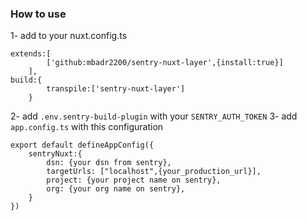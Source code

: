### How to use 
1- add to your nuxt.config.ts
```
extends:[
		['github:mbadr2200/sentry-nuxt-layer',{install:true}]
	],
build:{
		transpile:['sentry-nuxt-layer']
	}
```
2- add `.env.sentry-build-plugin` with your `SENTRY_AUTH_TOKEN`
3- add `app.config.ts` with this configuration 
```
export default defineAppConfig({
    sentryNuxt:{
        dsn: {your dsn from sentry},
        targetUrls: ["localhost",{your_production_url}],
        project: {your project name on sentry},
        org: {your org name on sentry},
    }
})
```
